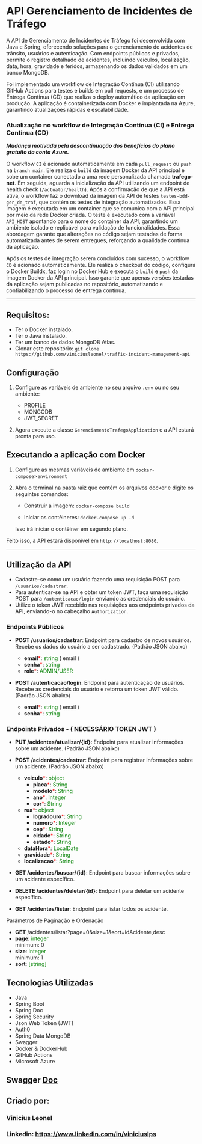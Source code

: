 # API Gerenciamento de Incidentes de Tráfego

A API de Gerenciamento de Incidentes de Tráfego foi desenvolvida com Java e Spring, 
oferecendo soluções para o gerenciamento de acidentes de trânsito, usuários e autenticação. 
Com endpoints públicos e privados, permite o registro detalhado de acidentes, incluindo 
veículos, localização, data, hora, gravidade e feridos, armazenando os dados validados 
em um banco MongoDB. 

Foi implementado um workflow de Integração Contínua (CI) utilizando GitHub Actions para testes e builds em pull requests, e um processo de Entrega Contínua (CD) que realiza o deploy automático da aplicação em produção. A aplicação é containerizada com Docker e implantada na Azure, garantindo atualizações rápidas e escalabilidade.

### Atualização no workflow de Integração Contínua (CI) e Entrega Contínua (CD)

***Mudança motivada pela descontinuação dos benefícios do plano gratuito da conta Azure.***

O workflow `CI` é acionado automaticamente em cada `pull_request` ou `push` na `branch main`. 
Ele realiza o `build` da imagem Docker da API principal e sobe um container 
conectado a uma rede personalizada chamada **trafego-net**. Em seguida, aguarda 
a inicialização da API utilizando um endpoint de health check (`/actuator/health`). 
Após a confirmação de que a API está ativa, o workflow faz o download da 
imagem da API de testes `testes-bdd-ger_de_traf`, que contém os testes de 
integração automatizados. Essa imagem é executada em um container que se 
comunica com a API principal por meio da rede Docker criada. O teste é 
executado com a variável `API_HOST` apontando para o nome do container da 
API, garantindo um ambiente isolado e replicável para validação de 
funcionalidades. Essa abordagem garante que alterações no código sejam 
testadas de forma automatizada antes de serem entregues, reforçando a 
qualidade contínua da aplicação.

Após os testes de integração serem concluídos com sucesso, o workflow 
`CD` é acionado automaticamente. Ele realiza o checkout do código, configura o 
Docker Buildx, faz login no Docker Hub e executa o `build` e `push` da imagem 
Docker da API principal. Isso garante que apenas versões testadas da aplicação sejam 
publicadas no repositório, automatizando e confiabilizando o processo de 
entrega contínua.

<!--
[Traffic Incident Management API Azure](https://traffic-incident-api-dev-dtbtfvg2e7e7a8eq.eastus2-01.azurewebsites.net/swagger-ui/index.html)-->

--- 

## Requisitos:
- Ter o Docker instalado.
- Ter o Java instalado.
- Ter um banco de dados MongoDB Atlas.
- Clonar este repositório: `git clone https://github.com/viniciusleonel/traffic-incident-management-api`

## Configuração

1. Configure as variáveis de ambiente no seu arquivo `.env` ou no seu ambiente:
   - PROFILE
   - MONGODB
   - JWT_SECRET

2. Agora execute a classe `GerenciamentoTrafegoApplication` e a API estará pronta para uso.

## Executando a aplicação com Docker

1. Configure as mesmas variáveis de ambiente em `docker-compose`>`environment`

2. Abra o terminal na pasta raiz que contém os arquivos docker e digite os seguintes comandos:

    - Construir a imagem:
      `docker-compose build`

    - Iniciar os contêineres:
      `docker-compose up -d`

   Isso irá iniciar o contêiner em segundo plano.

Feito isso, a API estará disponível em `http://localhost:8080`.

---

## Utilização da API

- Cadastre-se como um usuário fazendo uma requisição POST para `/usuarios/cadastrar`.
- Para autenticar-se na API e obter um token JWT, faça uma requisição POST para `/autenticacao/login` enviando as credenciais de usuário.
- Utilize o token JWT recebido nas requisições aos endpoints privados da API, enviando-o no cabeçalho `Authorization`.

### Endpoints Públicos

- **POST /usuarios/cadastrar**: Endpoint para cadastro de novos usuários. Recebe os dados do usuário a ser cadastrado. (Padrão JSON abaixo)
    - **email**<span style="color: red;">*</span>: <span style="color: green;">string </span>( email )
    - **senha**<span style="color: red;">*</span>: <span style="color: green;">string</span>
    - **role**<span style="color: red;">*</span>: <span style="color: green;">ADMIN/USER</span>
  

- **POST /autenticacao/login**: Endpoint para autenticação de usuários. Recebe as credenciais do usuário e retorna um token JWT válido. (Padrão JSON abaixo)
    - **email**<span style="color: red;">*</span>: <span style="color: green;">string </span>( email )
    - **senha**<span style="color: red;">*</span>: <span style="color: green;">string</span>


### Endpoints Privados - ( NECESSÁRIO TOKEN JWT )

- **PUT /acidentes/atualizar/{id}**: Endpoint para atualizar informações sobre um acidente. (Padrão JSON abaixo)
- **POST /acidentes/cadastrar**: Endpoint para registrar informações sobre um acidente. (Padrão JSON abaixo)
    - **veiculo**<span style="color: red;">*</span>: <span style="color: green;">object</span>
        - **placa**<span style="color: red;">*</span>: <span style="color: green;">String</span> 
        - **modelo**<span style="color: red;">*</span>: <span style="color: green;">String</span> 
        - **ano**<span style="color: red;">*</span>: <span style="color: green;">Integer</span> 
        - **cor**<span style="color: red;">*</span>: <span style="color: green;">String</span>
    - **rua**<span style="color: red;">*</span>: <span style="color: green;">object</span>
        - **logradouro**<span style="color: red;">*</span>: <span style="color: green;">String</span>
        - **numero**<span style="color: red;">*</span>: <span style="color: green;">Integer</span>
        - **cep**<span style="color: red;">*</span>: <span style="color: green;">String</span>
        - **cidade**<span style="color: red;">*</span>: <span style="color: green;">String</span>
        - **estado**<span style="color: red;">*</span>: <span style="color: green;">String</span>
    - **dataHora**<span style="color: red;">*</span>: <span style="color: green;">LocalDate</span>
    - **gravidade**<span style="color: red;">*</span>: <span style="color: green;">String</span>
    - **localizacao**<span style="color: red;">*</span>: <span style="color: green;">String</span>

- **GET /acidentes/buscar/{id}**: Endpoint para buscar informações sobre um acidente específico.
- **DELETE /acidentes/deletar/{id}**: Endpoint para deletar um acidente específico.
- **GET /acidentes/listar**: Endpoint para listar todos os acidente.

Parâmetros de Paginação e Ordenação

- **GET** /acidentes/listar?page=0&size=1&sort=idAcidente,desc
- **page**: <span style="color: green;">integer</span>  
  minimum: 0
- **size**: <span style="color: green;">integer</span>  
  minimum: 1
- **sort**: <span style="color: green;">[string]</span> 


## Tecnologias Utilizadas

- Java
- Spring Boot
- Spring Doc
- Spring Security
- Json Web Token (JWT)
- Auth0
- Spring Data MongoDB
- Swagger
- Docker & DockerHub
- GitHub Actions
- Microsoft Azure

## Swagger [Doc](http://localhost:8080/swagger-ui/index.html)

## Criado por:

### Vinicius Leonel

### Linkedin: https://www.linkedin.com/in/viniciuslps
